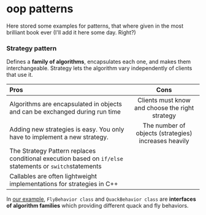 # oop patterns

Here stored some examples for patterns, that where given in the most brilliant book ever
(I'll add it here some day. Right?)

### Strategy pattern

Defines a **family of algorithms**, encapsulates each one, and makes them interchangeable.
Strategy lets the algorithm vary independently of clients that use it.

| Pros                                                                                                    |                         Cons                         |
|:--------------------------------------------------------------------------------------------------------|:----------------------------------------------------:|
| Algorithms are encapsulated in objects and can be exchanged during run time                             |   Clients must know and choose the right strategy    |
| Adding new strategies is easy. You only have to implement a new strategy.                               | The number of objects (strategies) increases heavily |
| The Strategy Pattern replaces conditional execution based on `if/else `statements or `switch`statements |                                                      |
| Callables are often lightweight implementations for strategies in C++                                   |                                                      |

In [our example](https://github.com/PrincesaPypka/oop-patterns/tree/main/strategy-pattern), 
`FlyBehavior class` and `QuackBehavior class` are **interfaces of algorithm families** which providing different quack and fly behaviors.

